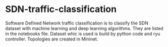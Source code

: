 # SDN-traffic-classification
Software Defined Network traffic classification is to classify the SDN dataset with machine learning and deep learning algorithms. They are listed in the notebooks file.
Dataset whic is used is build by python code and ryu controller. Topologies are created in Mininet.
